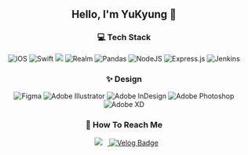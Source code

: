 <div align="center">

## Hello, I'm YuKyung 👋


### 💻 Tech Stack
![iOS](https://img.shields.io/badge/iOS-000000?style=for-the-badge&logo=ios&logoColor=white) ![Swift](https://img.shields.io/badge/swift-F54A2A?style=for-the-badge&logo=swift&logoColor=white) <img src="https://img.shields.io/badge/Python-3776AB?style=for-the-badge&logo=Python&logoColor=white"> ![Realm](https://img.shields.io/badge/Realm-39477F?style=for-the-badge&logo=realm&logoColor=white)	![Pandas](https://img.shields.io/badge/pandas-%23150458.svg?style=for-the-badge&logo=pandas&logoColor=white) 	![NodeJS](https://img.shields.io/badge/node.js-6DA55F?style=for-the-badge&logo=node.js&logoColor=white) 	![Express.js](https://img.shields.io/badge/express.js-%23404d59.svg?style=for-the-badge&logo=express&logoColor=%2361DAFB) ![Jenkins](https://img.shields.io/badge/jenkins-%232C5263.svg?style=for-the-badge&logo=jenkins&logoColor=white)

### ✨ Design
![Figma](https://img.shields.io/badge/figma-%23F24E1E.svg?style=for-the-badge&logo=figma&logoColor=white) ![Adobe Illustrator](https://img.shields.io/badge/adobe%20illustrator-%23FF9A00.svg?style=for-the-badge&logo=adobe%20illustrator&logoColor=white) ![Adobe InDesign](https://img.shields.io/badge/Adobe%20InDesign-49021F?style=for-the-badge&logo=adobeindesign&logoColor=white) ![Adobe Photoshop](https://img.shields.io/badge/adobe%20photoshop-%2331A8FF.svg?style=for-the-badge&logo=adobe%20photoshop&logoColor=white) ![Adobe XD](https://img.shields.io/badge/Adobe%20XD-470137?style=for-the-badge&logo=Adobe%20XD&logoColor=#FF61F6)

### 👀 How To Reach Me
</a> <a href="1018dbrud@gmail.com">
    <img 
        src="https://img.shields.io/badge/Gmail-d14836?style=for-the-badge&logo=Gmail&logoColor=white&link=mailto:1018dbrud@gmail.com"
        style="height : auto; margin-left : 10px; margin-right : 10px;"/>
</a>
[![Velog Badge](http://img.shields.io/badge/-Velog-20c997?style=for-the-badge&logo=&link=https://velog.io/@toma)](https://velog.io/@toma)
</div>



 
<!--
**anyukyung/anyukyung** is a ✨ _special_ ✨ repository because its `README.md` (this file) appears on your GitHub profile.

<img align='right' src="https://github-readme-stats.vercel.app/api?username=anyukyung" height="165">

# UX・UI Designer ✦ iOS Developer
✦&nbsp; I’m currently learning Service Design Engineering & Computer Science Engineering  
### interested in...
✦&nbsp; iOS  
✦&nbsp; Service Design   
✦&nbsp; UX・UI Design  
Here are some ideas to get you started:

### Hi there 👋

- 🌱 I’m currently learning iOS

- 🔭 I’m currently working on ...
- 🌱 I’m currently learning ...
- 👯 I’m looking to collaborate on ...
- 🤔 I’m looking for help with ...
- 💬 Ask me about ...
- 📫 How to reach me: ...
- 😄 Pronouns: ...
- ⚡ Fun fact: ...
-->

